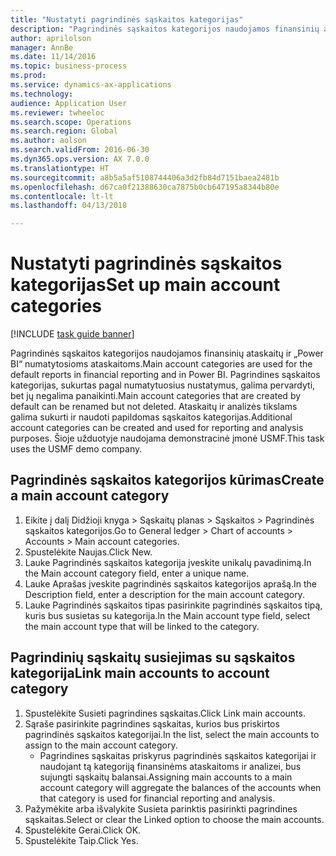 ```yaml
--- 
title: "Nustatyti pagrindinės sąskaitos kategorijas"
description: "Pagrindinės sąskaitos kategorijos naudojamos finansinių ataskaitų ir „Power BI“ numatytosioms ataskaitoms."
author: aprilolson
manager: AnnBe
ms.date: 11/14/2016
ms.topic: business-process
ms.prod: 
ms.service: dynamics-ax-applications
ms.technology: 
audience: Application User
ms.reviewer: twheeloc
ms.search.scope: Operations
ms.search.region: Global
ms.author: aolson
ms.search.validFrom: 2016-06-30
ms.dyn365.ops.version: AX 7.0.0
ms.translationtype: HT
ms.sourcegitcommit: a8b5a5af5108744406a3d2fb84d7151baea2481b
ms.openlocfilehash: d67ca0f21388630ca7875b0cb647195a8344b80e
ms.contentlocale: lt-lt
ms.lasthandoff: 04/13/2018

---
```

# <a name="set-up-main-account-categories"></a><span data-ttu-id="0b3d2-103">Nustatyti pagrindinės sąskaitos kategorijas</span><span class="sxs-lookup"><span data-stu-id="0b3d2-103">Set up main account categories</span></span>

[!INCLUDE [task guide banner](../../includes/task-guide-banner.md)]

<span data-ttu-id="0b3d2-104">Pagrindinės sąskaitos kategorijos naudojamos finansinių ataskaitų ir „Power BI“ numatytosioms ataskaitoms.</span><span class="sxs-lookup"><span data-stu-id="0b3d2-104">Main account categories are used for the default reports in financial reporting and in Power BI.</span></span> <span data-ttu-id="0b3d2-105">Pagrindines sąskaitos kategorijas, sukurtas pagal numatytuosius nustatymus, galima pervardyti, bet jų negalima panaikinti.</span><span class="sxs-lookup"><span data-stu-id="0b3d2-105">Main account categories that are created by default can be renamed but not deleted.</span></span> <span data-ttu-id="0b3d2-106">Ataskaitų ir analizės tikslams galima sukurti ir naudoti papildomas sąskaitos kategorijas.</span><span class="sxs-lookup"><span data-stu-id="0b3d2-106">Additional account categories can be created and used for reporting and analysis purposes.</span></span> <span data-ttu-id="0b3d2-107">Šioje užduotyje naudojama demonstracinė įmonė USMF.</span><span class="sxs-lookup"><span data-stu-id="0b3d2-107">This task uses the USMF demo company.</span></span>


## <a name="create-a-main-account-category"></a><span data-ttu-id="0b3d2-108">Pagrindinės sąskaitos kategorijos kūrimas</span><span class="sxs-lookup"><span data-stu-id="0b3d2-108">Create a main account category</span></span>
1. <span data-ttu-id="0b3d2-109">Eikite į dalį Didžioji knyga > Sąskaitų planas > Sąskaitos > Pagrindinės sąskaitos kategorijos.</span><span class="sxs-lookup"><span data-stu-id="0b3d2-109">Go to General ledger > Chart of accounts > Accounts > Main account categories.</span></span>
2. <span data-ttu-id="0b3d2-110">Spustelėkite Naujas.</span><span class="sxs-lookup"><span data-stu-id="0b3d2-110">Click New.</span></span>
3. <span data-ttu-id="0b3d2-111">Lauke Pagrindinės sąskaitos kategorija įveskite unikalų pavadinimą.</span><span class="sxs-lookup"><span data-stu-id="0b3d2-111">In the Main account category field, enter a unique name.</span></span>
4. <span data-ttu-id="0b3d2-112">Lauke Aprašas įveskite pagrindinės sąskaitos kategorijos aprašą.</span><span class="sxs-lookup"><span data-stu-id="0b3d2-112">In the Description field, enter a description for the main account category.</span></span>
5. <span data-ttu-id="0b3d2-113">Lauke Pagrindinės sąskaitos tipas pasirinkite pagrindinės sąskaitos tipą, kuris bus susietas su kategorija.</span><span class="sxs-lookup"><span data-stu-id="0b3d2-113">In the Main account type field, select the main account type that will be linked to the category.</span></span>

## <a name="link-main-accounts-to-account-category"></a><span data-ttu-id="0b3d2-114">Pagrindinių sąskaitų susiejimas su sąskaitos kategorija</span><span class="sxs-lookup"><span data-stu-id="0b3d2-114">Link main accounts to account category</span></span>
1. <span data-ttu-id="0b3d2-115">Spustelėkite Susieti pagrindines sąskaitas.</span><span class="sxs-lookup"><span data-stu-id="0b3d2-115">Click Link main accounts.</span></span>
2. <span data-ttu-id="0b3d2-116">Sąraše pasirinkite pagrindines sąskaitas, kurios bus priskirtos pagrindinės sąskaitos kategorijai.</span><span class="sxs-lookup"><span data-stu-id="0b3d2-116">In the list, select the main accounts to assign to the main account category.</span></span>
    * <span data-ttu-id="0b3d2-117">Pagrindines sąskaitas priskyrus pagrindinės sąskaitos kategorijai ir naudojant tą kategoriją finansinėms ataskaitoms ir analizei, bus sujungti sąskaitų balansai.</span><span class="sxs-lookup"><span data-stu-id="0b3d2-117">Assigning main accounts to a main account category will aggregate the balances of the accounts when that category is used for financial reporting and analysis.</span></span>  
3. <span data-ttu-id="0b3d2-118">Pažymėkite arba išvalykite Susieta parinktis pasirinkti pagrindines sąskaitas.</span><span class="sxs-lookup"><span data-stu-id="0b3d2-118">Select or clear the Linked option to choose the main accounts.</span></span>
4. <span data-ttu-id="0b3d2-119">Spustelėkite Gerai.</span><span class="sxs-lookup"><span data-stu-id="0b3d2-119">Click OK.</span></span>
5. <span data-ttu-id="0b3d2-120">Spustelėkite Taip.</span><span class="sxs-lookup"><span data-stu-id="0b3d2-120">Click Yes.</span></span>


